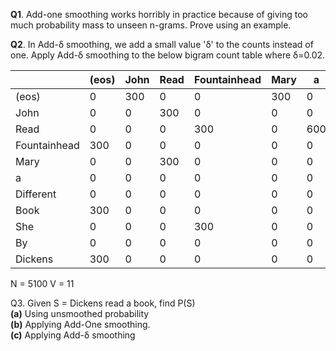 **Q1**. Add-one smoothing works horribly in practice because of giving too much probability mass to unseen n-grams. Prove using an example.

**Q2**. In Add-&#948; smoothing, we add a small value '&#948;' to the counts instead of one. Apply Add-&#948; smoothing to the below bigram count table where &#948;=0.02.

|   |(eos)|John|Read|Fountainhead|Mary|a|Different|Book|She|By|Dickens|
|---|---|---|---|---|---|---|---|---|---|---|---|
|(eos)|0   |300 |0   |0   |300	|0   |0   |0   |300   |0   |0   |
|John |0   |0   |300 |0   |0   |0   |0   |0   |0   |0   |0   |
|Read |0   |0   |0   |300 |0   |600 |0   |0   |0   |0   |0   |
|Fountainhead|300 |0   |0   |0   |0   |0   |0   |0   |0   |0   |0   |
|Mary |0   |0   |300|0   |0   |0   |0   |0   |0   |0   |0   |
|a | 0  |0   |0   |0   |0   |0   |300 |300 |0   |0   |0   |
|Different|0   |0   |0   |0   |0   |0   |0   |300 |0   |0   |0   |
|Book |300 |0   |0   |0   |0   |0   |0   |0   |0   |300 |0   |
|She|0   |0   |0   |300 |0   |0   |0   |0   |0   |0   |0   |0   |
|By |0   |0   |0   |0   |0   |0   |0   |0   |0   |0   |0   |300 |
|Dickens|300 |0   |0   |0   |0   |0   |0   |0   |0   |0   |0   |

N = 5100 V = 11


Q3. Given S = Dickens read a book, find P(S)</br>
**(a)** Using unsmoothed probability</br>
**(b)** Applying Add-One smoothing.</br>
**(c)** Applying Add-&#948; smoothing</br>